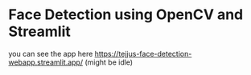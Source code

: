 
# Face Detection using OpenCV and Streamlit
you can see the app here https://tejjus-face-detection-webapp.streamlit.app/ (might be idle)
